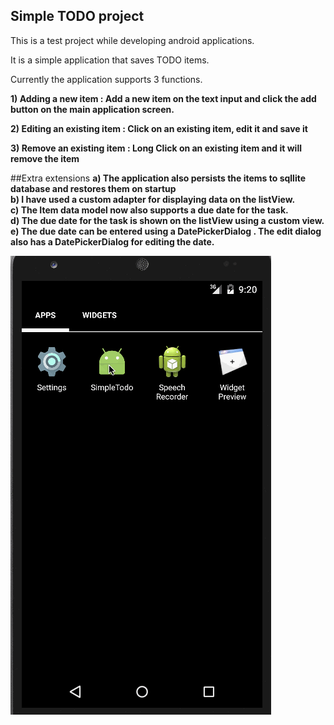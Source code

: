 ## Simple TODO project

This is a test project while developing android applications.

It is a simple application that saves TODO items.

Currently the application supports 3 functions.

 **1) Adding a new item : Add a new item on the text input and click the add button on the main application screen.<br>**
 
 **2) Editing an existing item : Click on an existing item, edit it and save it<br>**
 
 **3) Remove an existing item : Long Click on an existing item and it will remove the item<br>**

##Extra extensions
**a) The application also persists the items to **sqllite database** and restores them on startup<br>**
**b) I have used a custom adapter for displaying data on the listView.<br>**
**c) The Item data model now also supports a due date for the task.<br>**
**d) The due date for the task is shown on the listView using a custom view.<br>**
**e) The due date can be entered using a DatePickerDialog . The edit dialog also has a DatePickerDialog for editing the date.<br>**

![Video Walkthrough](demo.gif)